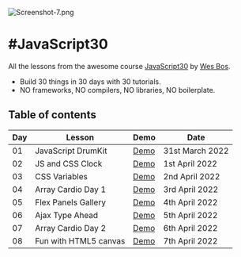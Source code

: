 ![Screenshot-7.png](https://i.postimg.cc/h4JXSYVs/Screenshot-7.png)
# \#JavaScript30
All the lessons from the awesome course [JavaScript30](https://javascript30.com/) by [Wes Bos](https://wesbos.com/).

- Build 30 things in 30 days with 30 tutorials.
- NO frameworks, NO compilers, NO libraries, NO boilerplate.

## Table of contents
| Day | Lesson | Demo | Date |
| -- | -- | -- | -- |
| 01 | JavaScript DrumKit | [Demo](https://riskezwn.github.io/javascript-30-days/01-javascript-drum-kit) | 31st March 2022 |
| 02 | JS and CSS Clock | [Demo](https://riskezwn.github.io/javascript-30-days/02-js-and-css-clock) | 1st April 2022 |
| 03 | CSS Variables | [Demo](https://riskezwn.github.io/javascript-30-days/03-css-variables) | 2nd April 2022 |
| 04 | Array Cardio Day 1 | [Demo](https://riskezwn.github.io/javascript-30-days/04-array-cardio-day1) | 3rd April 2022 |
| 05 | Flex Panels Gallery | [Demo](https://riskezwn.github.io/javascript-30-days/05-flex-panel-gallery) | 4th April 2022 |
| 06 | Ajax Type Ahead | [Demo](https://riskezwn.github.io/javascript-30-days/06-type-ahead) | 5th April 2022 |
| 07 | Array Cardio Day 2 | [Demo](https://riskezwn.github.io/javascript-30-days/07-array-cardio-day2) | 6th April 2022 |
| 08 | Fun with HTML5 canvas | [Demo](https://riskezwn.github.io/javascript-30-days/08-fun-with-html5-canvas) | 7th April 2022 |
